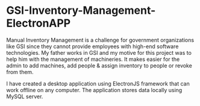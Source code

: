 # GSI-Inventory-Management-ElectronAPP
Manual Inventory Management is a challenge for government organizations like GSI since they cannot provide employees with high-end software technologies.
My father works in GSI and my motive for this project was to help him with the management of machineries.
It makes easier for the admin to add machines, add people & assign inventory to people or revoke from them.

I have created a desktop application using ElectronJS framework that can work offline on any computer. The application stores data locally using MySQL server.

